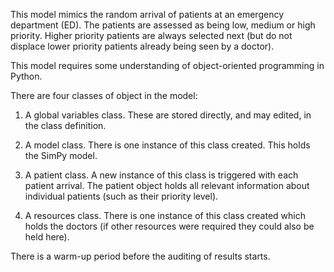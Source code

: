 This model mimics the random arrival of patients at an emergency department (ED). The patients are assessed as being low, medium or high priority. Higher priority patients are always selected next (but do not displace lower priority patients already being seen by a doctor).

This model requires some understanding of object-oriented programming in Python.

There are four classes of object in the model:

1) A global variables class. These are stored directly, and may edited, in the class definition.

2) A model class. There is one instance of this class created. This holds the SimPy model.

3) A patient class. A new instance of this class is triggered with each patient arrival. The patient object holds all relevant information about individual patients (such as their priority level).

4) A resources class. There is one instance of this class created which holds the doctors (if other resources were required they could also be held here).

There is a warm-up period before the auditing of results starts.